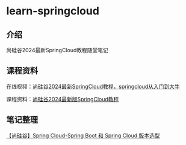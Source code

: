 # learn-springcloud

## 介绍
尚硅谷2024最新SpringCloud教程随堂笔记

## 课程资料
在线视频：[尚硅谷2024最新SpringCloud教程，springcloud从入门到大牛](https://www.bilibili.com/video/BV1gW421P7RD)

课程资料：[尚硅谷2024最新版SpringCloud教程](https://pan.baidu.com/s/1BHuY4SWHwFUNDilbzngjyQ?pwd=8kzj)


## 笔记整理

[【尚硅谷】Spring Cloud-Spring Boot 和 Spring Cloud 版本选型](https://blog.shiguang666.eu.org/2024/09/12/e0ad2a0edb8d/)